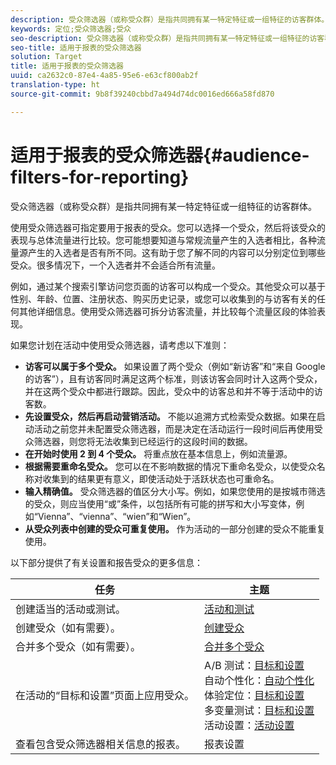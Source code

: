 ```yaml
---
description: 受众筛选器（或称受众群）是指共同拥有某一特定特征或一组特征的访客群体。
keywords: 定位;受众筛选器;受众
seo-description: 受众筛选器（或称受众群）是指共同拥有某一特定特征或一组特征的访客群体。
seo-title: 适用于报表的受众筛选器
solution: Target
title: 适用于报表的受众筛选器
uuid: ca2632c0-87e4-4a85-95e6-e63cf800ab2f
translation-type: ht
source-git-commit: 9b8f39240cbbd7a494d74dc0016ed666a58fd870

---
```



# 适用于报表的受众筛选器{#audience-filters-for-reporting}

受众筛选器（或称受众群）是指共同拥有某一特定特征或一组特征的访客群体。

使用受众筛选器可指定要用于报表的受众。您可以选择一个受众，然后将该受众的表现与总体流量进行比较。您可能想要知道与常规流量产生的入选者相比，各种流量源产生的入选者是否有所不同。这有助于您了解不同的内容可以分别定位到哪些受众。很多情况下，一个入选者并不会适合所有流量。

例如，通过某个搜索引擎访问您页面的访客可以构成一个受众。其他受众可以基于性别、年龄、位置、注册状态、购买历史记录，或您可以收集到的与访客有关的任何其他详细信息。使用受众筛选器可拆分访客流量，并比较每个流量区段的体验表现。

如果您计划在活动中使用受众筛选器，请考虑以下准则：

* **访客可以属于多个受众。** 如果设置了两个受众（例如“新访客”和“来自 Google 的访客”），且有访客同时满足这两个标准，则该访客会同时计入这两个受众，并在这两个受众中都进行跟踪。因此，受众中的访客总和并不等于活动中的访客数。
* **先设置受众，然后再启动营销活动。** 不能以追溯方式检索受众数据。如果在启动活动之前您并未配置受众筛选器，而是决定在活动运行一段时间后再使用受众筛选器，则您将无法收集到已经运行的这段时间的数据。
* **在开始时使用 2 到 4 个受众。** 将重点放在基本信息上，例如流量源。
* **根据需要重命名受众。** 您可以在不影响数据的情况下重命名受众，以使受众名称对收集到的结果更有意义，即使活动处于活跃状态也可重命名。
* **输入精确值。** 受众筛选器的值区分大小写。例如，如果您使用的是按城市筛选的受众，则应当使用“或”条件，以包括所有可能的拼写和大小写变体，例如“Vienna”、“vienna”、“wien”和“Wien”。
* **从受众列表中创建的受众可重复使用。** 作为活动的一部分创建的受众不能重复使用。

以下部分提供了有关设置和报告受众的更多信息：

| 任务 | 主题 |
|--- |--- |
| 创建适当的活动或测试。 | [活动和测试](/help/c-intro/target-key-concepts.md) |
| 创建受众（如有需要）。 | [创建受众](/help/c-target/c-audiences/create-audience.md) |
| 合并多个受众（如有需要）。 | [合并多个受众](/help/c-target/combining-multiple-audiences.md) |
| 在活动的“目标和设置”页面上应用受众。 | A/B 测试：[目标和设置](/help/c-activities/t-test-ab/t-test-create-ab/ab-goals-and-settings.md)<br>自动个性化：[自动个性化](/help/c-activities/t-automated-personalization/automated-personalization.md)<br>体验定位：[目标和设置](/help/c-activities/t-experience-target/t-xt-create/xt-goals-and-settings.md)<br>多变量测试：[目标和设置](/help/c-activities/c-multivariate-testing/t-create-multivariate-test/goals-and-settings.md) <br>活动设置：[活动设置](/help/c-activities/activity-settings.md) |
| 查看包含受众筛选器相关信息的报表。 | 报表设置 |

